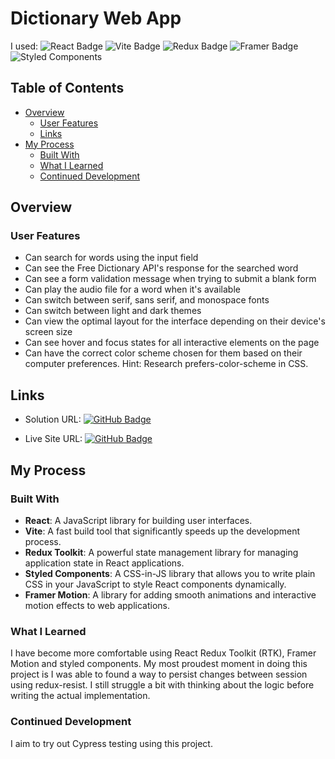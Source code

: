 # Dictionary Web App

I used:
![React Badge](https://img.shields.io/badge/React-61DAFB?logo=react&logoColor=000&style=flat)
![Vite Badge](https://img.shields.io/badge/Vite-646CFF?logo=vite&logoColor=fff&style=flat)
![Redux Badge](https://img.shields.io/badge/Redux-764ABC?logo=redux&logoColor=fff&style=flat)
![Framer Badge](https://img.shields.io/badge/Framer-05F?logo=framer&logoColor=fff&style=flat)
![Styled Components](https://img.shields.io/badge/styled--components-DB7093?logo=styled-components&logoColor=fff&style=flat)

## Table of Contents

- [Overview](#overview)
  - [User Features](#user-features)
  - [Links](#links)
- [My Process](#my-process)
  - [Built With](#built-with)
  - [What I Learned](#what-i-learned)
  - [Continued Development](#continued-development)

## Overview

### User Features

- Can search for words using the input field
- Can see the Free Dictionary API's response for the searched word
- Can see a form validation message when trying to submit a blank form
- Can play the audio file for a word when it's available
- Can switch between serif, sans serif, and monospace fonts
- Can switch between light and dark themes
- Can view the optimal layout for the interface depending on their device's screen size
- Can see hover and focus states for all interactive elements on the page
- Can have the correct color scheme chosen for them based on their computer preferences. Hint: Research prefers-color-scheme in CSS.

## Links

- Solution URL:
  [![GitHub Badge](https://img.shields.io/badge/GitHub-Frontend%20Quiz%20App-3F54A3?logo=github&logoColor=fff&style=flat)](https://github.com/nyiyezin/dictionary-web-app)

- Live Site URL:
  [![GitHub Badge](https://img.shields.io/badge/GitHub-Frontend%20Quiz%20App-3F54A3?logo=github&logoColor=fff&style=flat)](https://nyiyezin.github.io/dictionary-web-app/)

## My Process

### Built With

- **React**: A JavaScript library for building user interfaces.
- **Vite**: A fast build tool that significantly speeds up the development process.
- **Redux Toolkit**: A powerful state management library for managing application state in React applications.
- **Styled Components**: A CSS-in-JS library that allows you to write plain CSS in your JavaScript to style React components dynamically.
- **Framer Motion**: A library for adding smooth animations and interactive motion effects to web applications.

### What I Learned

I have become more comfortable using React Redux Toolkit (RTK), Framer Motion and styled components. My most proudest moment in doing this project is I was able to found a way to persist changes between session using redux-resist. I still struggle a bit with thinking about the logic before writing the actual implementation.

### Continued Development

I aim to try out Cypress testing using this project.
